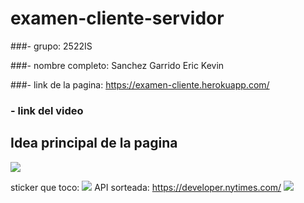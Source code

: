 # examen-cliente-servidor

###- grupo: 2522IS

###- nombre completo: Sanchez Garrido Eric Kevin

###- link de la pagina: https://examen-cliente.herokuapp.com/

### - link del video

## Idea principal de la pagina 

![](https://upload.wikimedia.org/wikipedia/commons/7/7c/X-Force_logo1.png)

sticker que toco: 
![](https://weprintanyhood.com/wp-content/uploads/2020/10/I-WANT-YOU.png)
API sorteada:  https://developer.nytimes.com/
![](https://developer.nytimes.com/logos/logo?v=1600101622804) 